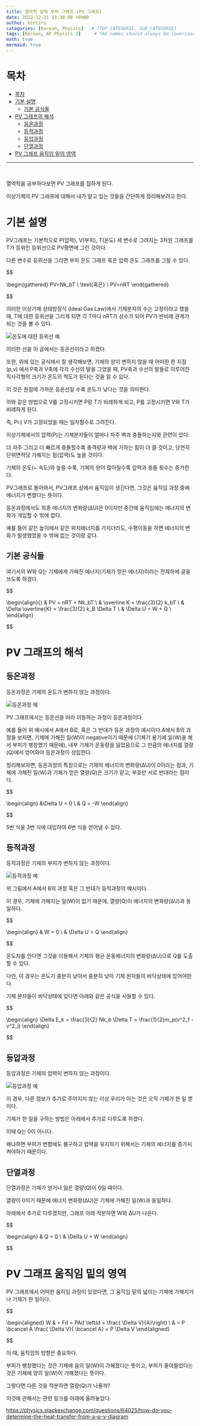 ```yaml
---
title: 열역학 압력 부피 그래프 (PV 그래프)
date: 2022-12-21 13:30:00 +0900
author: kintiru
categories: [Korean, Physics]   # [TOP_CATEGORIE, SUB_CATEGORIE]
tags: [Korean, AP Physics 2]     # TAG names should always be lowercase
math: true
mermaid: true
---
```

# 목차

- [목차](#목차)
- [기본 설명](#기본-설명)
  - [기본 공식들](#기본-공식들)
- [PV 그래프의 해석](#pv-그래프의-해석)
  - [등온과정](#등온과정)
  - [등적과정](#등적과정)
  - [등압과정](#등압과정)
  - [단열과정](#단열과정)
- [PV 그래프 움직임 밑의 영역](#pv-그래프-움직임-밑의-영역)

---

<br>

열역학을 공부하다보면 PV 그래프를 접하게 된다.

이상기체의 PV 그래프에 대해서 내가 알고 있는 것들을 간단하게 정리해보려고 한다. 

# 기본 설명

PV그래프는 기본적으로 P(압력), V(부피), T(온도) 세 변수로 그려지는 3차원 그래프를 T가 등위인 등위선으로 PV평면에 그린 것이다. 

다른 변수로 등위선을 그리면 부피 온도 그래프 혹은 압력 온도 그래프를 그릴 수 있다.

$$

\begin{gathered}
PV=Nk_bT \\
\text{혹은} \\
PV=nRT
\end{gathered}

$$

이러한 이상기체 상태방정식 (Ideal Gas Law)에서 기체분자의 수는 고정이라고 했을 때, T에 대한 등위선을 그리게 되면 각 T마다 nRT가 상수가 되어 PV가 반비례 관계가 되는 것을 볼 수 있다. 

![온도에 대한 등위선 예](/assets/img/2022/12/pvgraph/image.png)

이러한 선을 이 글에서는 등온선이라고 하겠다.

또한, 위에 있는 공식에서 잘 생각해보면, 기체의 양이 변하지 않을 때 어떠한 한 지점(p,v) 에서 P축과 V축에 각각 수선의 발을 그었을 때, PV축과 수선의 발들로 이루어진 직사각형의 크기가 온도의 척도가 된다는 것을 알 수 있다. 

이 것은 원점에 가까운 등온선일 수록 온도가 낮다는 것을 의미한다.

이와 같은 방법으로 V를 고정시키면 P랑 T가 비례하게 되고, P를 고정시키면 V와 T가 비례하게 된다. 

즉, P나 V가 고정되었을 때는 일차함수로 그려진다.

이상기체에서의 압력(P)는 기체분자들이 얼마나 자주 벽과 충돌하는지와 관련이 있다. 

더 자주 그리고 더 빠르게 충돌할수록 충격량과 벽에 가하는 힘이 더 클 것이고, 당연히 단위면적당 가해지는 힘(압력)도 높을 것이다. 

기체의 온도(~ 속도)와 높을 수록, 기체의 양이 많아질수록 압력과 충돌 횟수는 증가한다.

PV그래프로 돌아와서, PV그래프 상에서 움직임이 생긴다면, 그것은 움직임 과정 중에 에너지가 변했다는 뜻이다. 

등온과정에서도 최종 에너지의 변화량(∆U)은 0이지만 중간에 움직임에는 에너지의 변화가 개입할 수 밖에 없다. 

예를 들어 같은 높이에서 같은 위치에너지를 가지더라도, 수평이동을 하면 에너지의 변화가 발생했었을 수 밖에 없는 것이랑 같다.

## 기본 공식들

여기서의 W와 Q는 기체에게 가해진 에너지(기체가 얻은 에너지)이라는 전제하에 글을 쓰도록 하겠다.

$$

\begin{align}{}
& PV = nRT = Nk_bT \\
& \overline K = \frac{3}{2} k_bT  \\
& \Delta \overline{K} = \frac{3}{2} k_B \Delta T  \\
& \Delta U = W + Q \\
\end{align}

$$

# PV 그래프의 해석

## 등온과정

등온과정은 기체의 온도가 변하지 않는 과정이다.

![등온과정 예](/assets/img/2022/12/pvgraph/image-1.png)

PV 그래프에서는 등온선을 따라 이동하는 과정이 등온과정이다.

예를 들어 위 예시에서 A에서 B로, 혹은 그 반대가 등온 과정의 예시이다.A에서 B의 과정을 보자면, 기체에 가해진 일(W)이 negative이기 때문에 (기체가 용기에 일(W)을 해서 부피가 팽창했기 때문에), 내부 기체가 운동량을 잃었음으로 그 만큼의 에너지를 열량(Q)에서 얻어와야 등온과정이 성립한다.

정리해보자면, 등온과정의 특징으로는 기체의 에너지의 변화량(∆U)이 0이라는 점과, 기체에 가해진 일(W)과 기체가 얻은 열량(Q)은 크기가 같고, 부호만 서로 반대라는 점이다.

$$

\begin{align}
&\Delta U = 0 \\
& Q = -W
\end{align} 

$$

5번 식을 3번 식에 대입하여 6번 식을 얻어낼 수 있다.

## 등적과정

등적과정은 기체의 부피가 변하지 않는 과정이다.

![등적과정 예](/assets/img/2022/12/pvgraph/image-3.png)

위 그림에서 A에서 B의 과정 혹은 그 반대가 등적과정의 예시이다.

이 경우, 기체에 가해지는 일(W)이 없기 때문에, 열량(Q)이 에너지의 변화량(∆U)과 동일하다.

$$ 

\begin{align}
& W = 0 \\
& \Delta U = Q
\end{align}

$$

온도차를 안다면 그것을 이용해서 기체의 평균 운동에너지의 변화량(∆U)으로 Q를 도출할 수 있다. 

다만, 이 경우는 온도가 충분히 낮아서 충분히 낮아 기체 원자들이 바닥상태에 있어야한다. 

기체 분자들이 바닥상태에 있다면 아래와 같은 공식을 사용할 수 있다.

$$

\begin{align}
\Delta E_k = \frac{3}{2} Nk_b \Delta T = \frac{1}{2}m_p(v^2_f - v^2_i)
\end{align}

$$

## 등압과정

등압과정은 기체의 압력이 변하지 않는 과정이다.

![등압과정 예](/assets/img/2022/12/pvgraph/image-2.png)

이 경우, 다른 정보가 추가로 주어지지 않는 이상 우리가 아는 것은 오직 기체가 한 일 뿐이다.

기체가 한 일을 구하는 방법은 아래에서 추가로 다루도록 하겠다.

이때 Q는 0이 아니다.

왜냐하면 부피가 변함에도 불구하고 압력을 유지하기 위해서는 기체의 에너지를 증가시켜야하기 때문이다.

## 단열과정

단열과정은 기체가 얻거나 잃은 열량(Q)이 0일 때이다.

열량이 0이기 때문에 에너지 변화량(∆U)은 기체에 가해진 일(W)과 동일하다.

아래에서 추가로 다루겠지만, 그래프 아래 적분하면 W와 ∆U가 나온다.

$$

\begin{align}
& Q = 0 \\
& \Delta U = W
\end{align}

$$


# PV 그래프 움직임 밑의 영역

PV 그래프에서 어떠한 움직임 과정이 있었다면, 그 움직임 밑의 넓이는 기체에 가해지거나 기체가 한 일이다.

$$

\begin{aligned} 
W & = Fd = PAd \left(d = \frac{ \Delta V}{A}\right) \\ 
& = P \bcancel A \frac{ \Delta V}{ \bcancel A} = P \Delta V 
\end{aligned}

$$

이 때, 움직임의 방향은 중요하다. 

부피가 팽창했다는 것은 기체에 음의 일(W)이 가해졌다는 뜻이고, 부피가 줄어들었다는 것은 기체에 양의 일(W)이 가해졌다는 뜻이다.

그렇다면 다른 것을 적분하면 열량(Q)가 나올까?

이것에 관해서는 관련 링크를 아래에 올려놓았다.

 https://physics.stackexchange.com/questions/64025/how-do-you-determine-the-heat-transfer-from-a-p-v-diagram

